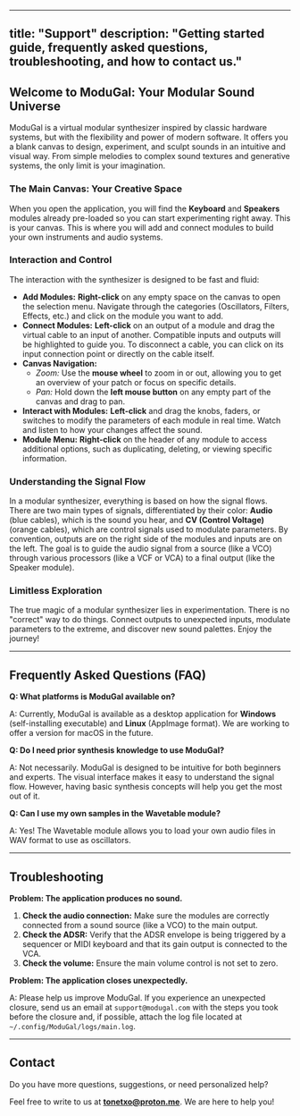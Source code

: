 
---
title: "Support"
description: "Getting started guide, frequently asked questions, troubleshooting, and how to contact us."
---

## Welcome to ModuGal: Your Modular Sound Universe

ModuGal is a virtual modular synthesizer inspired by classic hardware systems, but with the flexibility and power of modern software. It offers you a blank canvas to design, experiment, and sculpt sounds in an intuitive and visual way. From simple melodies to complex sound textures and generative systems, the only limit is your imagination.

### The Main Canvas: Your Creative Space

When you open the application, you will find the **Keyboard** and **Speakers** modules already pre-loaded so you can start experimenting right away. This is your canvas. This is where you will add and connect modules to build your own instruments and audio systems.

### Interaction and Control

The interaction with the synthesizer is designed to be fast and fluid:

*   **Add Modules:** **Right-click** on any empty space on the canvas to open the selection menu. Navigate through the categories (Oscillators, Filters, Effects, etc.) and click on the module you want to add.
*   **Connect Modules:** **Left-click** on an output of a module and drag the virtual cable to an input of another. Compatible inputs and outputs will be highlighted to guide you. To disconnect a cable, you can click on its input connection point or directly on the cable itself.
*   **Canvas Navigation:**
    *   *Zoom:* Use the **mouse wheel** to zoom in or out, allowing you to get an overview of your patch or focus on specific details.
    *   *Pan:* Hold down the **left mouse button** on any empty part of the canvas and drag to pan.
*   **Interact with Modules:** **Left-click** and drag the knobs, faders, or switches to modify the parameters of each module in real time. Watch and listen to how your changes affect the sound.
*   **Module Menu:** **Right-click** on the header of any module to access additional options, such as duplicating, deleting, or viewing specific information.

### Understanding the Signal Flow

In a modular synthesizer, everything is based on how the signal flows. There are two main types of signals, differentiated by their color: **Audio** (blue cables), which is the sound you hear, and **CV (Control Voltage)** (orange cables), which are control signals used to modulate parameters. By convention, outputs are on the right side of the modules and inputs are on the left. The goal is to guide the audio signal from a source (like a VCO) through various processors (like a VCF or VCA) to a final output (like the Speaker module).

### Limitless Exploration

The true magic of a modular synthesizer lies in experimentation. There is no "correct" way to do things. Connect outputs to unexpected inputs, modulate parameters to the extreme, and discover new sound palettes. Enjoy the journey!

---

## Frequently Asked Questions (FAQ)

**Q: What platforms is ModuGal available on?**

A: Currently, ModuGal is available as a desktop application for **Windows** (self-installing executable) and **Linux** (AppImage format). We are working to offer a version for macOS in the future.

**Q: Do I need prior synthesis knowledge to use ModuGal?**

A: Not necessarily. ModuGal is designed to be intuitive for both beginners and experts. The visual interface makes it easy to understand the signal flow. However, having basic synthesis concepts will help you get the most out of it.

**Q: Can I use my own samples in the Wavetable module?**

A: Yes! The Wavetable module allows you to load your own audio files in WAV format to use as oscillators.

---

## Troubleshooting

**Problem: The application produces no sound.**

1.  **Check the audio connection:** Make sure the modules are correctly connected from a sound source (like a VCO) to the main output.
2.  **Check the ADSR:** Verify that the ADSR envelope is being triggered by a sequencer or MIDI keyboard and that its gain output is connected to the VCA.
3.  **Check the volume:** Ensure the main volume control is not set to zero.

**Problem: The application closes unexpectedly.**

A: Please help us improve ModuGal. If you experience an unexpected closure, send us an email at `support@modugal.com` with the steps you took before the closure and, if possible, attach the log file located at `~/.config/ModuGal/logs/main.log`.

---

## Contact

Do you have more questions, suggestions, or need personalized help?

Feel free to write to us at [**tonetxo@proton.me**](mailto:tonetxo@proton.me). We are here to help you!
